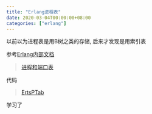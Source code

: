 ```yaml
---
title: "Erlang进程表"
date: 2020-03-04T00:00:00+08:00
categories: ["erlang"]
---
```


以前以为进程表是用B树之类的存储, 后来才发现是用索引表  

参考[Erlang](https://erlang.org/)[内部文档](https://www.erlang.org/doc/apps/erts/internal_docs.html)  
> [进程和端口表](https://www.erlang.org/doc/apps/erts/ptables)

代码  

> [ErtsPTab](https://github.com/erlang/otp/blob/maint-24/erts/emulator/beam/erl_ptab.h#L122-L147)

学习了  
